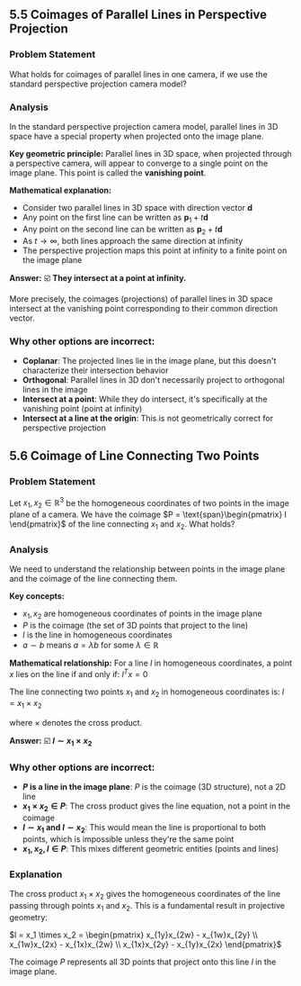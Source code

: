 
## 5.5 Coimages of Parallel Lines in Perspective Projection

### Problem Statement

What holds for coimages of parallel lines in one camera, if we use the standard perspective projection camera model?

### Analysis

In the standard perspective projection camera model, parallel lines in 3D space have a special property when projected onto the image plane.

**Key geometric principle:** Parallel lines in 3D space, when projected through a perspective camera, will appear to converge to a single point on the image plane. This point is called the **vanishing point**.

**Mathematical explanation:**
- Consider two parallel lines in 3D space with direction vector $\mathbf{d}$
- Any point on the first line can be written as $\mathbf{p}_1 + t\mathbf{d}$
- Any point on the second line can be written as $\mathbf{p}_2 + t\mathbf{d}$
- As $t \to \infty$, both lines approach the same direction at infinity
- The perspective projection maps this point at infinity to a finite point on the image plane

**Answer:** ☑️ **They intersect at a point at infinity.**

More precisely, the coimages (projections) of parallel lines in 3D space intersect at the vanishing point corresponding to their common direction vector.

### Why other options are incorrect:

- **Coplanar**: The projected lines lie in the image plane, but this doesn't characterize their intersection behavior
- **Orthogonal**: Parallel lines in 3D don't necessarily project to orthogonal lines in the image
- **Intersect at a point**: While they do intersect, it's specifically at the vanishing point (point at infinity)
- **Intersect at a line at the origin**: This is not geometrically correct for perspective projection

## 5.6 Coimage of Line Connecting Two Points

### Problem Statement

Let $x_1, x_2 \in \mathbb{R}^3$ be the homogeneous coordinates of two points in the image plane of a camera. We have the coimage $P = \text{span}\begin{pmatrix} l \end{pmatrix}$ of the line connecting $x_1$ and $x_2$. What holds?

### Analysis

We need to understand the relationship between points in the image plane and the coimage of the line connecting them.

**Key concepts:**
- $x_1, x_2$ are homogeneous coordinates of points in the image plane
- $P$ is the coimage (the set of 3D points that project to the line)
- $l$ is the line in homogeneous coordinates
- $a \sim b$ means $a = \lambda b$ for some $\lambda \in \mathbb{R}$

**Mathematical relationship:**
For a line $l$ in homogeneous coordinates, a point $x$ lies on the line if and only if:
$l^T x = 0$

The line connecting two points $x_1$ and $x_2$ in homogeneous coordinates is:
$l = x_1 \times x_2$

where $\times$ denotes the cross product.

**Answer:** ☑️ **$l \sim x_1 \times x_2$**

### Why other options are incorrect:

- **$P$ is a line in the image plane**: $P$ is the coimage (3D structure), not a 2D line
- **$x_1 \times x_2 \in P$**: The cross product gives the line equation, not a point in the coimage
- **$l \sim x_1$ and $l \sim x_2$**: This would mean the line is proportional to both points, which is impossible unless they're the same point
- **$x_1, x_2, l \in P$**: This mixes different geometric entities (points and lines)

### Explanation

The cross product $x_1 \times x_2$ gives the homogeneous coordinates of the line passing through points $x_1$ and $x_2$. This is a fundamental result in projective geometry:

$l = x_1 \times x_2 = \begin{pmatrix} x_{1y}x_{2w} - x_{1w}x_{2y} \\ x_{1w}x_{2x} - x_{1x}x_{2w} \\ x_{1x}x_{2y} - x_{1y}x_{2x} \end{pmatrix}$

The coimage $P$ represents all 3D points that project onto this line $l$ in the image plane.